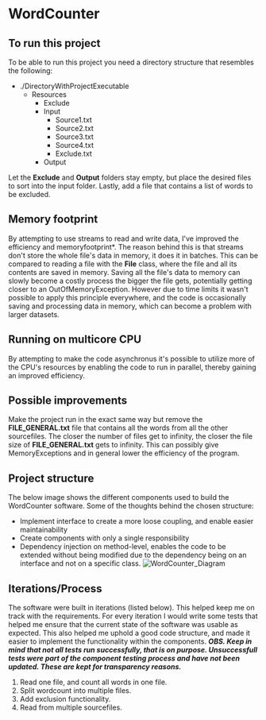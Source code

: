 # WordCounter

## To run this project
To be able to run this project you need a directory structure that resembles the following:

- ./DirectoryWithProjectExecutable
  - Resources
    - Exclude
    - Input
      - Source1.txt
      - Source2.txt
      - Source3.txt
      - Source4.txt
      - Exclude.txt
    - Output

Let the **Exclude** and **Output** folders stay empty, but place the desired files to sort into the input folder. Lastly, add a file that contains a list of words to be excluded.

## Memory footprint
By attempting to use streams to read and write data, I've improved the efficiency and memoryfootprint*. The reason behind this is that streams don't store the whole file's data in memory, it does it in batches. This can be compared to reading a file with the **File** class, where the file and all its contents are saved in memory. Saving all the file's data to memory can slowly become a costly process the bigger the file gets, potentially getting closer to an OutOfMemoryException. 
However due to time limits it wasn't possible to apply this principle everywhere, and the code is occasionally saving and processing data in memory, which can become a problem with larger datasets.

## Running on multicore CPU
By attempting to make the code asynchronus it's possible to utilize more of the CPU's resources by enabling the code to run in parallel, thereby gaining an improved efficiency.

## Possible improvements
Make the project run in the exact same way but remove the **FILE_GENERAL.txt** file that contains all the words from all the other sourcefiles. The closer the number of files get to infinity, the closer the file size of **FILE_GENERAL.txt** gets to infinity. This can possibly give MemoryExceptions and in general lower the efficiency of the program.

## Project structure
The below image shows the different components used to build the WordCounter software. 
Some of the thoughts behind the chosen structure:
* Implement interface to create a more loose coupling, and enable easier maintainability
* Create components with only a single responsibility
* Dependency injection on method-level, enables the code to be extended without being modified due to the dependency being on an interface and not on a specific class.
![WordCounter_Diagram](https://user-images.githubusercontent.com/44008172/234650546-ecdbcf16-5e28-410a-b09e-49f7ed1521fa.png)

## Iterations/Process
The software were built in iterations (listed below). This helped keep me on track with the requirements. For every iteration I would write some tests that helped me ensure that the current state of the software was usable as expected. This also helped me uphold a good code structure, and made it easier to implement the functionality within the components. ***OBS. Keep in mind that not all tests run successfully, that is on purpose. Unsuccessfull tests were part of the component testing process and have not been updated. These are kept for transparency reasons.***

1. Read one file, and count all words in one file.
2. Split wordcount into multiple files.
3. Add exclusion functionality.
4. Read from multiple sourcefiles.

